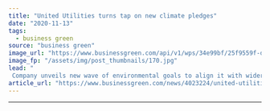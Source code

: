```yaml
---
title: "United Utilities turns tap on new climate pledges"
date: "2020-11-13"
tags: 
  - business green
source: "business green"
image_url: "https://www.businessgreen.com/api/v1/wps/34e99bf/25f9559f-df12-4a1c-bad7-1df076c7f1f7/3/LancasterFloating-solar-complete-LoRes-185x114.jpg"
image_fp: "/assets/img/post_thumbnails/170.jpg"
lead: "
 Company unveils new wave of environmental goals to align it with wider UK water industry plan to reach net zero emissions by 2030 ..."
article_url: "https://www.businessgreen.com/news/4023224/united-utilities-tap-climate-pledges"
---
```


---
